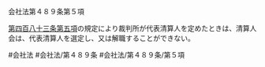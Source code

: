 会社法第４８９条第５項

[第四百八十三条第五項](会社法＿＿＿＿第４８３条第５項)の規定により裁判所が代表清算人を定めたときは、清算人会は、代表清算人を選定し、又は解職することができない。

#会社法
#会社法/第４８９条
#会社法/第４８９条/第５項
